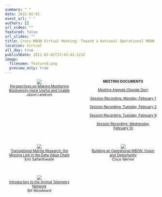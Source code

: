 ```yaml
---
summary: " "
date: 2021-02-01
event_url: " "
authors: []
url_video: ""
featured: false
url_slides: ""
title: Cross-MBON Virtual Meeting: Toward a National Operational MBON
location: Virtual
all_day: true
publishDate: 2021-02-01T23:43:43.521Z
image:
  filename: featured.png
  preview_only: true
---
```

<div style="width:45%; float:left; text-align:center; font-size: smaller;">
<a href="Landrum_X-MBON keynote_Final_02012021.pdf" target="_blank"><img src="/images/landrum.png"><br>
Perspectives on Making Monitoring Biodiversity more Useful and Usable</a><br>
Jason Landrum

</div>

<div style="width:45%; float:right; text-align:center; font-size: smaller;">
  <strong>MEETING DOCUMENTS</strong><br><br><a href="https://docs.google.com/document/d/14VIlL22LPAiEbAYvweJtSqPkJDe55cH8EL7nteFLoMk/edit" target="_blank">Meeting Agenda (Google Doc)</a><br><br>
<a href="https://usf.box.com/s/z295uo8nmd2ytidl8awqdmar58vsruht" target="_blank">Session Recording: Monday, February 1</a><br><br>
<a href="https://usf.box.com/s/h20m5gak2hzlsqpa5vqs7epvd6bk815d" target="_blank">Session Recording: Tuesday, February 2</a><br><br>
 <a href="https://usf.app.box.com/s/upylhgcchpvcz532i9ivquaemaphms91" target="_blank">Session Recording: Tuesday, February 9</a><br><br>
 <a href="https://usf.box.com/s/ys70b3k2lfamzpxpu2z494kxhnipynz5" target="_blank">Session Recording: Wednesday, February 10</a> 
  

</div>

<div style="clear: both;"></div>

<p>&nbsp;</p>

<div style="width:45%; float:left; text-align:center; font-size: smaller;">
<a href="XMBON_2.2.2021_Satterthwaite_FINAL.pdf" target="_blank"><img src="/images/satterthwaite.png"><br>
Translational Marine Research: the Missing Link in the Data Value Chain</a><br>
Erin Satterthwaite
</div>

<div style="width:45%; float:right; text-align:center; font-size: smaller;">
<a href="Werner_MBON_Feb2021.pdf" target="_blank"><img src="/images/werner.png"><br>
Building an Operational MBON: Vision and Opportunity</a><br>
Cisco Werner</div>

<div style="clear: both;"></div>
<p>&nbsp;</p>
<div style="width:45%; float:left; text-align:center; font-size: smaller;"> <a href="ATN_BioTrack_mkm_10Feb21.pdf" target="_blank"><img src="/images/woodward_atn.png"><br> Introduction to the Animal Telemetry Network</a><br> Bill Woodward</div>

<div style="clear: both;"></div>

